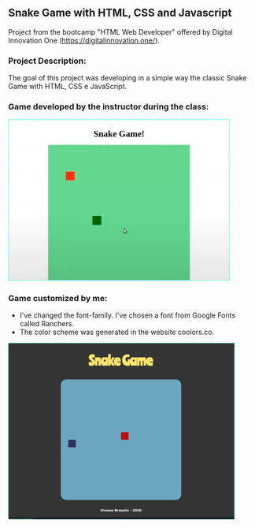 ## Snake Game with HTML, CSS and Javascript
Project from the bootcamp "HTML Web Developer" offered by Digital Innovation One (https://digitalinnovation.one/).


### Project Description:
 The goal of this project was developing in a simple way the classic Snake Game with HTML, CSS e JavaScript.

### Game developed by the instructor during the class:


<img src="img/instructor-snake-game.PNG" width="450">


### Game customized by me:
- I've changed the font-family. I've chosen a font from Google Fonts called Ranchers.
- The color scheme was generated in the website coolors.co.

<img src="img/my-snake-game.PNG" width="460">


